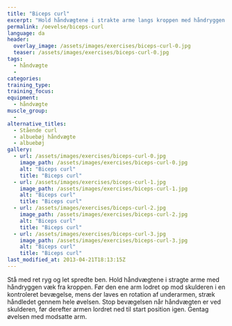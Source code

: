 ```yaml
---
title: "Biceps curl"
excerpt: "Hold håndvægtene i strakte arme langs kroppen med håndryggen væk fra kroppen. Før vægten op mod skulderen, mens du laver en rotation i underarmen."
permalink: /oevelse/biceps-curl
language: da
header:
  overlay_image: /assets/images/exercises/biceps-curl-0.jpg
  teaser: /assets/images/exercises/biceps-curl-0.jpg
tags:
  - håndvægte
  - 
categories:
training_type: 
training_focus: 
equipment:
  - håndvægte
muscle_group:
  - 
alternative_titles:
  - Stående curl
  - albuebøj håndvægte
  - albuebøj
gallery:
  - url: /assets/images/exercises/biceps-curl-0.jpg
    image_path: /assets/images/exercises/biceps-curl-0.jpg
    alt: "Biceps curl"
    title: "Biceps curl"
  - url: /assets/images/exercises/biceps-curl-1.jpg
    image_path: /assets/images/exercises/biceps-curl-1.jpg
    alt: "Biceps curl"
    title: "Biceps curl"
  - url: /assets/images/exercises/biceps-curl-2.jpg
    image_path: /assets/images/exercises/biceps-curl-2.jpg
    alt: "Biceps curl"
    title: "Biceps curl"
  - url: /assets/images/exercises/biceps-curl-3.jpg
    image_path: /assets/images/exercises/biceps-curl-3.jpg
    alt: "Biceps curl"
    title: "Biceps curl"
last_modified_at: 2013-04-21T18:13:15Z
---
```


Stå med ret ryg og let spredte ben. Hold håndvægtene i stragte arme med håndryggen væk fra kroppen. Før den ene arm lodret op mod skulderen i en kontroleret bevægelse, mens der laves en rotation af underarmen, stræk håndledet gennem hele øvelsen. Stop bevægelsen når håndvægten er ved skulderen, før derefter armen lordret ned til start position igen. Gentag øvelsen med modsatte arm.
